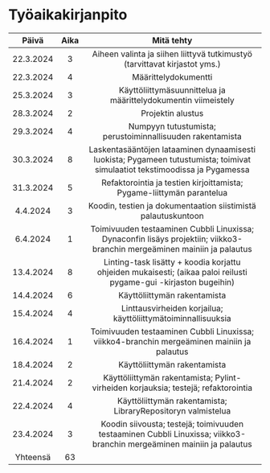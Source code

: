 # Työaikakirjanpito

| Päivä | Aika | Mitä tehty |
| :---: | :--: | :--------: |
| 22.3.2024 | 3    | Aiheen valinta ja siihen liittyvä tutkimustyö (tarvittavat kirjastot yms.) |
| 22.3.2024 | 4 | Määrittelydokumentti |
| 25.3.2024 | 3 | Käyttöliittymäsuunnittelua ja määrittelydokumentin viimeistely |
| 28.3.2024 | 2 | Projektin alustus |
| 29.3.2024 | 4 | Numpyyn tutustumista; perustoiminnallisuuden rakentamista |
| 30.3.2024 | 8 | Laskentasääntöjen lataaminen dynaamisesti luokista; Pygameen tutustumista; toimivat simulaatiot tekstimoodissa ja Pygamessa |
| 31.3.2024 | 5 | Refaktorointia ja testien kirjoittamista; Pygame-liittymän parantelua |
| 4.4.2024 | 3 | Koodin, testien ja dokumentaation siistimistä palautuskuntoon |
| 6.4.2024 | 1 | Toimivuuden testaaminen Cubbli Linuxissa; Dynaconfin lisäys projektiin; viikko3-branchin mergeäminen mainiin ja palautus |
| 13.4.2024 | 8 | Linting-task lisätty + koodia korjattu ohjeiden mukaisesti; (aikaa paloi reilusti pygame-gui -kirjaston bugeihin) |
| 14.4.2024 | 6 | Käyttöliittymän rakentamista |
| 15.4.2024 | 4 | Linttausvirheiden korjailua; käyttöliittymätoiminnallisuuksia |
| 16.4.2024 | 1 | Toimivuuden testaaminen Cubbli Linuxissa; viikko4-branchin mergeäminen mainiin ja palautus |
| 18.4.2024 | 2 | Käyttöliittymän rakentamista |
| 21.4.2024 | 2 | Käyttöliittymän rakentamista; Pylint-virheiden korjauksia; testejä; refaktorointia |
| 22.4.2024 | 4 | Käyttöliittymän rakentamista; LibraryRepositoryn valmistelua |
| 23.4.2024 | 3 | Koodin siivousta; testejä; toimivuuden testaaminen Cubbli Linuxissa; viikko3-branchin mergeäminen mainiin ja palautus |
| Yhteensä | 63 | |
